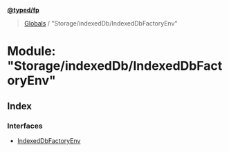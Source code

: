 **[@typed/fp](../README.md)**

> [Globals](../globals.md) / "Storage/indexedDb/IndexedDbFactoryEnv"

# Module: "Storage/indexedDb/IndexedDbFactoryEnv"

## Index

### Interfaces

* [IndexedDbFactoryEnv](../interfaces/_storage_indexeddb_indexeddbfactoryenv_.indexeddbfactoryenv.md)
